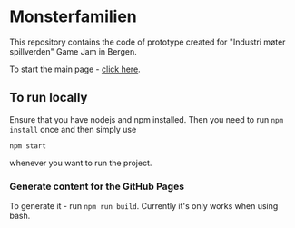 # Monsterfamilien

This repository contains the code of prototype created for "Industri møter spillverden" Game Jam in Bergen.

To start the main page - [click here](https://hazardius.github.io/monsterfamilien/).

## To run locally

Ensure that you have nodejs and npm installed. Then you need to run `npm install` once and then simply use

`npm start`

whenever you want to run the project.

### Generate content for the GitHub Pages

To generate it - run `npm run build`. Currently it's only works when using bash.
